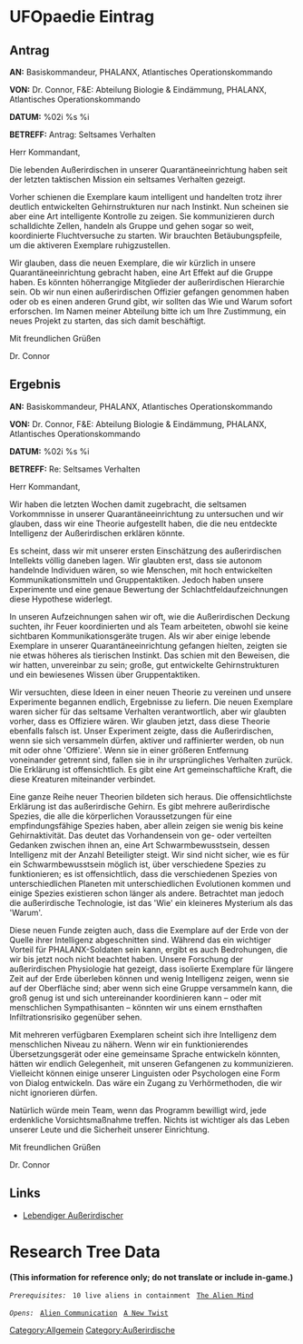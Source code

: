 # UFOpaedie Eintrag

## Antrag

**AN:** Basiskommandeur, PHALANX, Atlantisches Operationskommando

**VON:** Dr. Connor, F&E: Abteilung Biologie & Eindämmung, PHALANX,
Atlantisches Operationskommando

**DATUM:** %02i %s %i

**BETREFF:** Antrag: Seltsames Verhalten

Herr Kommandant,

Die lebenden Außerirdischen in unserer Quarantäneeinrichtung haben seit
der letzten taktischen Mission ein seltsames Verhalten gezeigt.

Vorher schienen die Exemplare kaum intelligent und handelten trotz ihrer
deutlich entwickelten Gehirnstrukturen nur nach Instinkt. Nun scheinen
sie aber eine Art intelligente Kontrolle zu zeigen. Sie kommunizieren
durch schalldichte Zellen, handeln als Gruppe und gehen sogar so weit,
koordinierte Fluchtversuche zu starten. Wir brauchten Betäubungspfeile,
um die aktiveren Exemplare ruhigzustellen.

Wir glauben, dass die neuen Exemplare, die wir kürzlich in unsere
Quarantäneeinrichtung gebracht haben, eine Art Effekt auf die Gruppe
haben. Es könnten höherrangige Mitglieder der außerirdischen Hierarchie
sein. Ob wir nun einen außerirdischen Offizier gefangen genommen haben
oder ob es einen anderen Grund gibt, wir sollten das Wie und Warum
sofort erforschen. Im Namen meiner Abteilung bitte ich um Ihre
Zustimmung, ein neues Projekt zu starten, das sich damit beschäftigt.

Mit freundlichen Grüßen

Dr. Connor

## Ergebnis

**AN:** Basiskommandeur, PHALANX, Atlantisches Operationskommando

**VON:** Dr. Connor, F&E: Abteilung Biologie & Eindämmung, PHALANX,
Atlantisches Operationskommando

**DATUM:** %02i %s %i

**BETREFF:** Re: Seltsames Verhalten

Herr Kommandant,

Wir haben die letzten Wochen damit zugebracht, die seltsamen
Vorkommnisse in unserer Quarantäneeinrichtung zu untersuchen und wir
glauben, dass wir eine Theorie aufgestellt haben, die die neu entdeckte
Intelligenz der Außerirdischen erklären könnte.

Es scheint, dass wir mit unserer ersten Einschätzung des außerirdischen
Intellekts völlig daneben lagen. Wir glaubten erst, dass sie autonom
handelnde Individuen wären, so wie Menschen, mit hoch entwickelten
Kommunikationsmitteln und Gruppentaktiken. Jedoch haben unsere
Experimente und eine genaue Bewertung der Schlachtfeldaufzeichnungen
diese Hypothese widerlegt.

In unseren Aufzeichnungen sahen wir oft, wie die Außerirdischen Deckung
suchten, ihr Feuer koordinierten und als Team arbeiteten, obwohl sie
keine sichtbaren Kommunikationsgeräte trugen. Als wir aber einige
lebende Exemplare in unserer Quarantäneeinrichtung gefangen hielten,
zeigten sie nie etwas höheres als tierischen Instinkt. Das schien mit
den Beweisen, die wir hatten, unvereinbar zu sein; große, gut
entwickelte Gehirnstrukturen und ein bewiesenes Wissen über
Gruppentaktiken.

Wir versuchten, diese Ideen in einer neuen Theorie zu vereinen und
unsere Experimente begannen endlich, Ergebnisse zu liefern. Die neuen
Exemplare waren sicher für das seltsame Verhalten verantwortlich, aber
wir glaubten vorher, dass es Offiziere wären. Wir glauben jetzt, dass
diese Theorie ebenfalls falsch ist. Unser Experiment zeigte, dass die
Außerirdischen, wenn sie sich versammeln dürfen, aktiver und
raffinierter werden, ob nun mit oder ohne 'Offiziere'. Wenn sie in einer
größeren Entfernung voneinander getrennt sind, fallen sie in ihr
ursprüngliches Verhalten zurück. Die Erklärung ist offensichtlich. Es
gibt eine Art gemeinschaftliche Kraft, die diese Kreaturen miteinander
verbindet.

Eine ganze Reihe neuer Theorien bildeten sich heraus. Die
offensichtlichste Erklärung ist das außerirdische Gehirn. Es gibt
mehrere außerirdische Spezies, die alle die körperlichen Voraussetzungen
für eine empfindungsfähige Spezies haben, aber allein zeigen sie wenig
bis keine Gehirnaktivität. Das deutet das Vorhandensein von ge- oder
verteilten Gedanken zwischen ihnen an, eine Art Schwarmbewusstsein,
dessen Intelligenz mit der Anzahl Beteiligter steigt. Wir sind nicht
sicher, wie es für ein Schwarmbewusstsein möglich ist, über verschiedene
Spezies zu funktionieren; es ist offensichtlich, dass die verschiedenen
Spezies von unterschiedlichen Planeten mit unterschiedlichen Evolutionen
kommen und einige Spezies existieren schon länger als andere. Betrachtet
man jedoch die außerirdische Technologie, ist das 'Wie' ein kleineres
Mysterium als das 'Warum'.

Diese neuen Funde zeigten auch, dass die Exemplare auf der Erde von der
Quelle ihrer Intelligenz abgeschnitten sind. Während das ein wichtiger
Vorteil für PHALANX-Soldaten sein kann, ergibt es auch Bedrohungen, die
wir bis jetzt noch nicht beachtet haben. Unsere Forschung der
außerirdischen Physiologie hat gezeigt, dass isolierte Exemplare für
längere Zeit auf der Erde überleben können und wenig Intelligenz zeigen,
wenn sie auf der Oberfläche sind; aber wenn sich eine Gruppe versammeln
kann, die groß genug ist und sich untereinander koordinieren kann – oder
mit menschlichen Sympathisanten – könnten wir uns einem ernsthaften
Infiltrationsrisiko gegenüber sehen.

Mit mehreren verfügbaren Exemplaren scheint sich ihre Intelligenz dem
menschlichen Niveau zu nähern. Wenn wir ein funktionierendes
Übersetzungsgerät oder eine gemeinsame Sprache entwickeln könnten,
hätten wir endlich Gelegenheit, mit unseren Gefangenen zu kommunizieren.
Vielleicht können einige unserer Linguisten oder Psychologen eine Form
von Dialog entwickeln. Das wäre ein Zugang zu Verhörmethoden, die wir
nicht ignorieren dürfen.

Natürlich würde mein Team, wenn das Programm bewilligt wird, jede
erdenkliche Vorsichtsmaßnahme treffen. Nichts ist wichtiger als das
Leben unserer Leute und die Sicherheit unserer Einrichtung.

Mit freundlichen Grüßen

Dr. Connor

## Links

- [Lebendiger
  Außerirdischer](Außerirdische/Lebendiger_Außerirdischer "wikilink")

# Research Tree Data

**(This information for reference only; do not translate or include
in-game.)**

*`Prerequisites:`*
` 10 live aliens in containment`
` `[`The Alien Mind`](Aliens/The_Alien_Mind "wikilink")

*`Opens:`*
` `[`Alien Communication`](Aliens/Alien_Communication "wikilink")
` `[`A New Twist`](Aliens/A_New_Twist "wikilink")

[Category:Allgemein](Category:Allgemein "wikilink")
[Category:Außerirdische](Category:Außerirdische "wikilink")